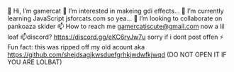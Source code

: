 👋 Hi, I’m gamercat
👀 I’m interested in makeing gdi effects...
🌱 I’m currently learning JavaScript jsforcats.com so yea...
💞️ I’m looking to collaborate on pankoaza skider
📫 How to reach me gamercatiscute@gmail.com
now a lil loaf
📫discord? https://discord.gg/eKC6ryJw7u
sorry if i dont post offen
⚡ Fun fact: this was ripped off my old acount aka https://github.com/shejdsagjkwsduefgrhkjwdwfkjwqd (DO NOT OPEN IT IF YOU ARE LOLBAT)
